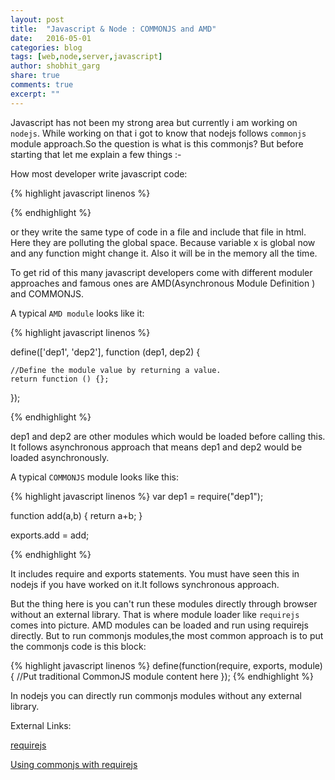 ```yaml
---
layout: post
title:  "Javascript & Node : COMMONJS and AMD"
date:   2016-05-01
categories: blog
tags: [web,node,server,javascript]
author: shobhit_garg
share: true
comments: true
excerpt: ""
---
```


Javascript has not been my strong area but currently i am working on `nodejs`. While working on that i got to know that nodejs follows `commonjs` module approach.So the question is what is this commonjs? But before starting that let me explain a few things :-


How most developer write javascript code:

{% highlight javascript linenos %}
<script>
	var x = 10;
</script>

{% endhighlight %}

or they write the same type of code in a file and include that file in html. Here they are polluting the global space. Because variable x is global now and any function might change it. Also it will be in the memory all the time.



To get rid of this many javascript developers come with different moduler approaches and famous ones are AMD(Asynchronous Module Definition ) and COMMONJS. 

A typical `AMD module` looks like it:

{% highlight javascript linenos %}

define(['dep1', 'dep2'], function (dep1, dep2) {

    //Define the module value by returning a value.
    return function () {};
});

{% endhighlight %}

dep1 and dep2 are other modules which would be loaded before calling this. It follows asynchronous approach that means dep1 and dep2 would be loaded asynchronously.


A typical `COMMONJS` module looks like this:

{% highlight javascript linenos %}
var dep1 = require("dep1");

function add(a,b)
{
	return a+b;
}

exports.add = add;

{% endhighlight %}

It includes require and exports statements. You must have seen this in nodejs if you have worked on it.It follows synchronous approach.



But the thing here is you can't run these modules directly through browser without an external library. That is where module loader like `requirejs` comes into picture. AMD modules can be loaded and run using requirejs directly. But to run commonjs modules,the most common approach is to put the commonjs code is this block:

{% highlight javascript linenos %}
define(function(require, exports, module) {
    //Put traditional CommonJS module content here
});
{% endhighlight %}

In nodejs you can directly run commonjs modules without any external library.

External Links:
 
[requirejs][requirejs]

[Using commonjs with requirejs][commonjs_requirejs]


[requirejs]: http://requirejs.org/docs/api.html
[commonjs_requirejs]: http://requirejs.org/docs/commonjs.html
